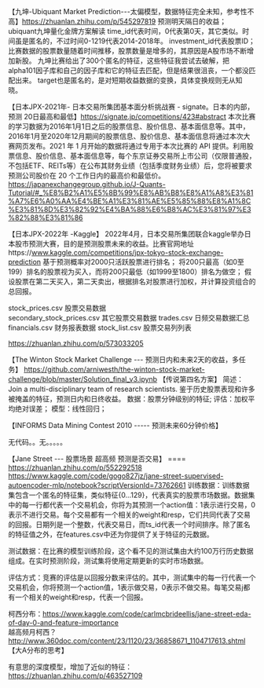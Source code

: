 【九坤-Ubiquant Market Prediction---太偏模型，数据特征完全未知，参考性不高】https://zhuanlan.zhihu.com/p/545297819  预测明天隔日的收益；
 ubiquant九坤量化金牌方案解读
 time_id代表时间，0代表第0天，其它类似。时间虽是匿名的，不过时间0-1219代表2014-2018年。
 investment_id代表股票ID；比赛数据的股票数量随着时间推移，股票数量是增多的，其原因是A股市场不断增加新股。
 九坤比赛给出了300个匿名的特征，这些特征我尝试去破解，把alpha101因子库和自己的因子库和它的特征去匹配，但是结果很沮丧，一个都没匹配出来。
 target也是匿名的，是对短期收益数据的变换，具体变换规则无从知晓。


【日本JPX-2021年- 日本交易所集团基本面分析挑战赛 - signate。日本的内部，预测 20日最高和最低】https://signate.jp/competitions/423#abstract
本次比赛的学习数据为2016年1月1日之后的股票信息、股价信息、基本面信息等。其中，2016年1月至2020年12月期间的股票信息、股价信息、基本面信息将通过本次大赛网页发布。2021 年 1 月开始的数据将通过专用于本次比赛的 API 提供。利用股票信息、股价信息、基本面信息等，每个东京证券交易所上市公司（仅限普通股，不包括ETF、REITs等）在公布其财务业绩（包括季度财务业绩）后，您将被要求预测公司股价在 20 个工作日内的最高价和最低价。  https://japanexchangegroup.github.io/J-Quants-Tutorial/#_%E8%B2%A1%E5%8B%99%E8%AB%B8%E8%A1%A8%E3%81%A7%E6%A0%AA%E4%BE%A1%E3%81%AE%E5%85%88%E8%A1%8C%E3%81%8D%E3%82%92%E4%BA%88%E6%B8%AC%E3%81%97%E3%82%88%E3%81%86
 

【日本JPX-2022年 -Kaggle】
 2022年4月，日本交易所集团联合kaggle举办日本股市预测大赛，目的是预测股票未来的收益。比赛官网地址https://www.kaggle.com/competitions/jpx-tokyo-stock-exchange-prediction
 基于预测概率对2000只活跃股票进行排名；
 将200只最高（如0至199）排名的股票视为买入，而将200只最低（如1999至1800）排名为做空；
 假设股票在第二天买入，第二天卖出，根据排名对股票进行加权，并计算投资组合的总回报。

 stock_prices.csv 股票交易数据  
 secondary_stock_prices.csv 其它股票交易数据
 trades.csv 日频交易数据汇总
 financials.csv 财务报表数据
 stock_list.csv 股票交易列列表

 https://zhuanlan.zhihu.com/p/573033205

【The Winton Stock Market Challenge --- 预测日内和未来2天的收益，多任务】
 https://github.com/arniwesth/the-winton-stock-market-challenge/blob/master/Solution_final_v3.ipynb  【传说第四名方案】
 简述：Join a multi-disciplinary team of research scientists. 鉴于历史股票表现和许多被掩盖的特征，预测日内和日终收益。
 数据：股票分钟级别的特征;
 评估：加权平均绝对误差；
 模型：线性回归；

【INFORMS Data Mining Contest 2010 ----- 预测未来60分钟价格】

   无代码。。无。。。。。


【Jane Street --- 股票场景 超高频 预测是否交易】 ==== 
 https://zhuanlan.zhihu.com/p/552292518
 https://www.kaggle.com/code/gogo827jz/jane-street-supervised-autoencoder-mlp/notebook?scriptVersionId=73762661
 训练数据：训练数据集包含一个匿名的特征集，类似特征{0...129}，代表真实的股票市场数据。数据集中的每一行都代表一个交易机会，你将为其预测一个action值：1表示进行交易，0表示不进行交易。每个交易都有一个相关的weight和resp，它们共同代表了交易的回报。日期列是一个整数，代表交易日，而ts_id代表一个时间排序。除了匿名的特征值之外，在features.csv中还为你提供了关于特征的元数据。

 测试数据：在比赛的模型训练阶段，这个看不见的测试集由大约100万行历史数据组成。在实时预测阶段，测试集将使用定期更新的实时市场数据。

 评估方式：竞赛的评估是以回报分数来评估的。其中，测试集中的每一行代表一个交易机会，你将预测一个action值，1表示做交易，0表示不做交易。每笔交易j都有一个相关的weight和resp，代表一个回报。

 柯西分布：https://www.kaggle.com/code/carlmcbrideellis/jane-street-eda-of-day-0-and-feature-importance  
 越高频月柯西？
 http://www.360doc.com/content/23/1120/23/36858671_1104717613.shtml  【大A分布的思考】 

 有意思的深度模型，增加了近似的特征：https://zhuanlan.zhihu.com/p/463527109